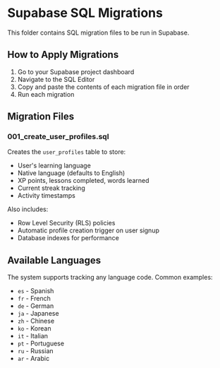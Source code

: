 # Supabase SQL Migrations

This folder contains SQL migration files to be run in Supabase.

## How to Apply Migrations

1. Go to your Supabase project dashboard
2. Navigate to the SQL Editor
3. Copy and paste the contents of each migration file in order
4. Run each migration

## Migration Files

### 001_create_user_profiles.sql
Creates the `user_profiles` table to store:
- User's learning language
- Native language (defaults to English)
- XP points, lessons completed, words learned
- Current streak tracking
- Activity timestamps

Also includes:
- Row Level Security (RLS) policies
- Automatic profile creation trigger on user signup
- Database indexes for performance

## Available Languages

The system supports tracking any language code. Common examples:
- `es` - Spanish
- `fr` - French
- `de` - German
- `ja` - Japanese
- `zh` - Chinese
- `ko` - Korean
- `it` - Italian
- `pt` - Portuguese
- `ru` - Russian
- `ar` - Arabic
